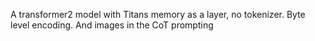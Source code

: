 A transformer2 model with Titans memory as a layer, no tokenizer. Byte level encoding. And images in the CoT prompting
